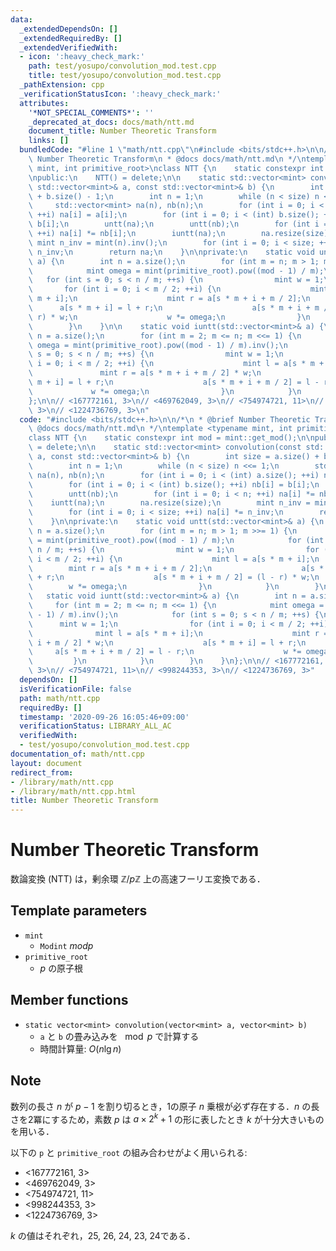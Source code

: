 ```yaml
---
data:
  _extendedDependsOn: []
  _extendedRequiredBy: []
  _extendedVerifiedWith:
  - icon: ':heavy_check_mark:'
    path: test/yosupo/convolution_mod.test.cpp
    title: test/yosupo/convolution_mod.test.cpp
  _pathExtension: cpp
  _verificationStatusIcon: ':heavy_check_mark:'
  attributes:
    '*NOT_SPECIAL_COMMENTS*': ''
    _deprecated_at_docs: docs/math/ntt.md
    document_title: Number Theoretic Transform
    links: []
  bundledCode: "#line 1 \"math/ntt.cpp\"\n#include <bits/stdc++.h>\n\n/*\n * @brief\
    \ Number Theoretic Transform\n * @docs docs/math/ntt.md\n */\ntemplate <typename\
    \ mint, int primitive_root>\nclass NTT {\n    static constexpr int mod = mint::get_mod();\n\
    \npublic:\n    NTT() = delete;\n\n    static std::vector<mint> convolution(const\
    \ std::vector<mint>& a, const std::vector<mint>& b) {\n        int size = a.size()\
    \ + b.size() - 1;\n        int n = 1;\n        while (n < size) n <<= 1;\n   \
    \     std::vector<mint> na(n), nb(n);\n        for (int i = 0; i < (int) a.size();\
    \ ++i) na[i] = a[i];\n        for (int i = 0; i < (int) b.size(); ++i) nb[i] =\
    \ b[i];\n        untt(na);\n        untt(nb);\n        for (int i = 0; i < n;\
    \ ++i) na[i] *= nb[i];\n        iuntt(na);\n        na.resize(size);\n       \
    \ mint n_inv = mint(n).inv();\n        for (int i = 0; i < size; ++i) na[i] *=\
    \ n_inv;\n        return na;\n    }\n\nprivate:\n    static void untt(std::vector<mint>&\
    \ a) {\n        int n = a.size();\n        for (int m = n; m > 1; m >>= 1) {\n\
    \            mint omega = mint(primitive_root).pow((mod - 1) / m);\n         \
    \   for (int s = 0; s < n / m; ++s) {\n                mint w = 1;\n         \
    \       for (int i = 0; i < m / 2; ++i) {\n                    mint l = a[s *\
    \ m + i];\n                    mint r = a[s * m + i + m / 2];\n              \
    \      a[s * m + i] = l + r;\n                    a[s * m + i + m / 2] = (l -\
    \ r) * w;\n                    w *= omega;\n                }\n            }\n\
    \        }\n    }\n\n    static void iuntt(std::vector<mint>& a) {\n        int\
    \ n = a.size();\n        for (int m = 2; m <= n; m <<= 1) {\n            mint\
    \ omega = mint(primitive_root).pow((mod - 1) / m).inv();\n            for (int\
    \ s = 0; s < n / m; ++s) {\n                mint w = 1;\n                for (int\
    \ i = 0; i < m / 2; ++i) {\n                    mint l = a[s * m + i];\n     \
    \               mint r = a[s * m + i + m / 2] * w;\n                    a[s *\
    \ m + i] = l + r;\n                    a[s * m + i + m / 2] = l - r;\n       \
    \             w *= omega;\n                }\n            }\n        }\n    }\n\
    };\n\n// <167772161, 3>\n// <469762049, 3>\n// <754974721, 11>\n// <998244353,\
    \ 3>\n// <1224736769, 3>\n"
  code: "#include <bits/stdc++.h>\n\n/*\n * @brief Number Theoretic Transform\n *\
    \ @docs docs/math/ntt.md\n */\ntemplate <typename mint, int primitive_root>\n\
    class NTT {\n    static constexpr int mod = mint::get_mod();\n\npublic:\n    NTT()\
    \ = delete;\n\n    static std::vector<mint> convolution(const std::vector<mint>&\
    \ a, const std::vector<mint>& b) {\n        int size = a.size() + b.size() - 1;\n\
    \        int n = 1;\n        while (n < size) n <<= 1;\n        std::vector<mint>\
    \ na(n), nb(n);\n        for (int i = 0; i < (int) a.size(); ++i) na[i] = a[i];\n\
    \        for (int i = 0; i < (int) b.size(); ++i) nb[i] = b[i];\n        untt(na);\n\
    \        untt(nb);\n        for (int i = 0; i < n; ++i) na[i] *= nb[i];\n    \
    \    iuntt(na);\n        na.resize(size);\n        mint n_inv = mint(n).inv();\n\
    \        for (int i = 0; i < size; ++i) na[i] *= n_inv;\n        return na;\n\
    \    }\n\nprivate:\n    static void untt(std::vector<mint>& a) {\n        int\
    \ n = a.size();\n        for (int m = n; m > 1; m >>= 1) {\n            mint omega\
    \ = mint(primitive_root).pow((mod - 1) / m);\n            for (int s = 0; s <\
    \ n / m; ++s) {\n                mint w = 1;\n                for (int i = 0;\
    \ i < m / 2; ++i) {\n                    mint l = a[s * m + i];\n            \
    \        mint r = a[s * m + i + m / 2];\n                    a[s * m + i] = l\
    \ + r;\n                    a[s * m + i + m / 2] = (l - r) * w;\n            \
    \        w *= omega;\n                }\n            }\n        }\n    }\n\n \
    \   static void iuntt(std::vector<mint>& a) {\n        int n = a.size();\n   \
    \     for (int m = 2; m <= n; m <<= 1) {\n            mint omega = mint(primitive_root).pow((mod\
    \ - 1) / m).inv();\n            for (int s = 0; s < n / m; ++s) {\n          \
    \      mint w = 1;\n                for (int i = 0; i < m / 2; ++i) {\n      \
    \              mint l = a[s * m + i];\n                    mint r = a[s * m +\
    \ i + m / 2] * w;\n                    a[s * m + i] = l + r;\n               \
    \     a[s * m + i + m / 2] = l - r;\n                    w *= omega;\n       \
    \         }\n            }\n        }\n    }\n};\n\n// <167772161, 3>\n// <469762049,\
    \ 3>\n// <754974721, 11>\n// <998244353, 3>\n// <1224736769, 3>"
  dependsOn: []
  isVerificationFile: false
  path: math/ntt.cpp
  requiredBy: []
  timestamp: '2020-09-26 16:05:46+09:00'
  verificationStatus: LIBRARY_ALL_AC
  verifiedWith:
  - test/yosupo/convolution_mod.test.cpp
documentation_of: math/ntt.cpp
layout: document
redirect_from:
- /library/math/ntt.cpp
- /library/math/ntt.cpp.html
title: Number Theoretic Transform
---
```

# Number Theoretic Transform

数論変換 (NTT) は，剰余環 $\mathbb{Z}/p\mathbb{Z}$ 上の高速フーリエ変換である．

## Template parameters

- `mint`
    - `Modint` $mod p$
- `primitive_root`
    - $p$ の原子根

## Member functions

- `static vector<mint> convolution(vector<mint> a, vector<mint> b)`
    - `a` と `b` の畳み込みを $\mod p$ で計算する
    - 時間計算量: $O(n\lg n)$

## Note

数列の長さ $n$ が $p - 1$ を割り切るとき，1の原子 $n$ 乗根が必ず存在する．$n$ の長さを2冪にするため，素数 $p$ は $a \times 2^k + 1$ の形に表したとき $k$ が十分大きいものを用いる．

以下の `p` と `primitive_root` の組み合わせがよく用いられる:
- <167772161, 3>
- <469762049, 3>
- <754974721, 11>
- <998244353, 3>
- <1224736769, 3>

$k$ の値はそれぞれ，25, 26, 24, 23, 24である．